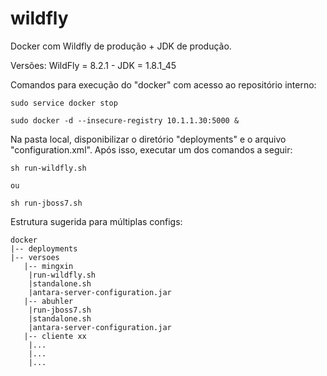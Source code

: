 # wildfly
Docker com Wildfly de produção + JDK de produção.

Versões:
	WildFly = 8.2.1	-	JDK = 1.8.1_45


Comandos para execução do "docker" com acesso ao repositório interno:
	
	sudo service docker stop
	
	sudo docker -d --insecure-registry 10.1.1.30:5000 &
	
	
Na pasta local, disponibilizar o diretório "deployments" e o arquivo "configuration.xml". Após isso, executar um dos comandos a seguir:

	sh run-wildfly.sh
	
	ou
	
	sh run-jboss7.sh
	

Estrutura sugerida para múltiplas configs:

	docker
	|-- deployments
	|-- versoes
	   |-- mingxin
	  	|run-wildfly.sh
	  	|standalone.sh
	  	|antara-server-configuration.jar
	   |-- abuhler
	  	|run-jboss7.sh
	  	|standalone.sh
	  	|antara-server-configuration.jar
	   |-- cliente xx
		|...
		|...
		|...
	




